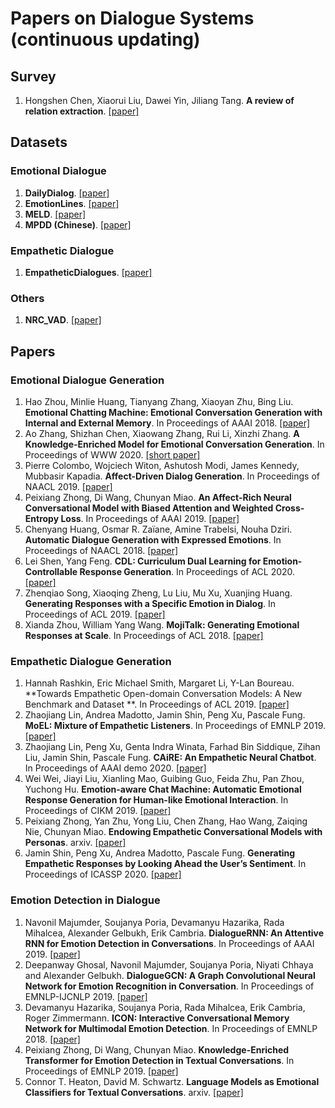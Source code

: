 # Papers on Dialogue Systems (continuous updating)

## Survey

1. Hongshen Chen, Xiaorui Liu, Dawei Yin, Jiliang Tang. **A review of relation extraction**. [[paper]](http://arxiv.org/abs/1711.01731)


## Datasets

### Emotional Dialogue

1. **DailyDialog**. [[paper]](https://www.aclweb.org/anthology/I17-1099.pdf)
1. **EmotionLines**. [[paper]](http://www.lrec-conf.org/proceedings/lrec2018/pdf/581.pdf)
1. **MELD**. [[paper]](https://www.aclweb.org/anthology/P19-1050.pdf)
1. **MPDD (Chinese)**. [[paper]](https://www.aclweb.org/anthology/2020.lrec-1.76.pdf)

### Empathetic Dialogue

1. **EmpatheticDialogues**. [[paper]](https://www.aclweb.org/anthology/P19-1050.pdf)


### Others
1. **NRC_VAD**. [[paper]](https://www.aclweb.org/anthology/P18-1017)



## Papers

### Emotional Dialogue Generation

1. Hao Zhou, Minlie Huang, Tianyang Zhang, Xiaoyan Zhu, Bing Liu. **Emotional Chatting Machine: Emotional Conversation Generation with Internal and External Memory**. In Proceedings of AAAI 2018. [[paper]](https://arxiv.org/pdf/1704.01074.pdf)
1. Ao Zhang, Shizhan Chen, Xiaowang Zhang, Rui Li, Xinzhi Zhang. **A Knowledge-Enriched Model for Emotional Conversation Generation**. In Proceedings of WWW 2020. [[short paper]](https://dl.acm.org/doi/10.1145/3366424.3382693)
1. Pierre Colombo, Wojciech Witon, Ashutosh Modi, James Kennedy, Mubbasir Kapadia. **Affect-Driven Dialog Generation**. In Proceedings of NAACL 2019. [[paper]](https://arxiv.org/pdf/1904.02793.pdf)
1. Peixiang Zhong, Di Wang, Chunyan Miao. **An Affect-Rich Neural Conversational Model with Biased Attention and Weighted Cross-Entropy Loss**. In Proceedings of AAAI 2019. [[paper]](http://arxiv.org/abs/1811.07078)
1. Chenyang Huang, Osmar R. Zaïane, Amine Trabelsi, Nouha Dziri. **Automatic Dialogue Generation with Expressed Emotions**. In Proceedings of NAACL 2018. [[paper]](https://www.aclweb.org/anthology/N18-2008)
1. Lei Shen, Yang Feng. **CDL: Curriculum Dual Learning for Emotion-Controllable Response Generation**. In Proceedings of ACL 2020. [[paper]](http://arxiv.org/abs/2005.00329)
1. Zhenqiao Song, Xiaoqing Zheng, Lu Liu, Mu Xu, Xuanjing Huang. **Generating Responses with a Specific Emotion in Dialog**. In Proceedings of ACL 2019. [[paper]](https://www.aclweb.org/anthology/P19-1359)
1. Xianda Zhou, William Yang Wang. **MojiTalk: Generating Emotional Responses at Scale**. In Proceedings of ACL 2018. [[paper]](https://www.aclweb.org/anthology/P18-1104)



### Empathetic Dialogue Generation
1. Hannah Rashkin, Eric Michael Smith, Margaret Li, Y-Lan Boureau. **Towards Empathetic Open-domain Conversation Models: A New Benchmark and Dataset
**. In Proceedings of ACL 2019. [[paper]](http://arxiv.org/abs/1908.07687)
1. Zhaojiang Lin, Andrea Madotto, Jamin Shin, Peng Xu, Pascale Fung. **MoEL: Mixture of Empathetic Listeners**. In Proceedings of EMNLP 2019. [[paper]](http://arxiv.org/abs/1908.07687)
1. Zhaojiang Lin, Peng Xu, Genta Indra Winata, Farhad Bin Siddique, Zihan Liu, Jamin Shin, Pascale Fung. **CAiRE: An Empathetic Neural Chatbot**. In Proceedings of AAAI demo 2020. [[paper]](http://arxiv.org/abs/1907.12108)
1. Wei Wei, Jiayi Liu, Xianling Mao, Guibing Guo, Feida Zhu, Pan Zhou, Yuchong Hu. **Emotion-aware Chat Machine: Automatic Emotional Response Generation for Human-like Emotional Interaction**. In Proceedings of CIKM 2019. [[paper]](http://doi.acm.org/10.1145/3357384.3357937)
1. Peixiang Zhong, Yan Zhu, Yong Liu, Chen Zhang, Hao Wang, Zaiqing Nie, Chunyan Miao. **Endowing Empathetic Conversational Models with Personas**. arxiv. [[paper]](http://arxiv.org/abs/2004.12316)
1. Jamin Shin, Peng Xu, Andrea Madotto, Pascale Fung. **Generating Empathetic Responses by Looking Ahead the User’s Sentiment**. In Proceedings of ICASSP 2020. [[paper]](https://ieeexplore.ieee.org/stamp/stamp.jsp?tp=&arnumber=9054379)


### Emotion Detection in Dialogue
1. Navonil Majumder, Soujanya Poria, Devamanyu Hazarika, Rada Mihalcea, Alexander Gelbukh, Erik Cambria. **DialogueRNN: An Attentive RNN for Emotion Detection in Conversations**. In Proceedings of AAAI 2019. [[paper]](http://arxiv.org/abs/1811.00405)
1. Deepanway Ghosal, Navonil Majumder, Soujanya Poria, Niyati Chhaya and Alexander Gelbukh. **DialogueGCN: A Graph Convolutional Neural Network for Emotion Recognition in Conversation**. In Proceedings of EMNLP-IJCNLP 2019. [[paper]](https://www.aclweb.org/anthology/D19-1015)
1. Devamanyu Hazarika, Soujanya Poria, Rada Mihalcea, Erik Cambria, Roger Zimmermann. **ICON: Interactive Conversational Memory Network for Multimodal Emotion Detection**. In Proceedings of EMNLP 2018. [[paper]](https://www.aclweb.org/anthology/D18-1280)
1. Peixiang Zhong, Di Wang, Chunyan Miao. **Knowledge-Enriched Transformer for Emotion Detection in Textual Conversations**. In Proceedings of EMNLP 2019. [[paper]](https://www.aclweb.org/anthology/D19-1016)
1. Connor T. Heaton, David M. Schwartz. **Language Models as Emotional Classifiers for Textual Conversations**. arxiv. [[paper]](http://arxiv.org/abs/2008.12360)



